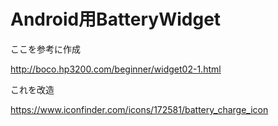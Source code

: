 <h1>Android用BatteryWidget</h1>
<p>ここを参考に作成</p>
<a href="http://boco.hp3200.com/beginner/widget02-1.html">http://boco.hp3200.com/beginner/widget02-1.html</a>
<p>これを改造</p>
<a href="https://www.iconfinder.com/icons/172581/battery_charge_icon">https://www.iconfinder.com/icons/172581/battery_charge_icon</a>